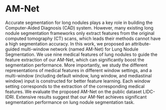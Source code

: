 # AM-Net

Accurate segmentation for long nodules plays a key role in building the Computer-Aided Diagnosis (CAD) system. However, many existing long nodule segmentation frameworks only extract features from the original computed tomography (CT) scans, which leads their methods cannot have a high segmentation accuracy. In this work, we proposed an attribute-guided multi-window network (named AM-Net) for Lung Nodule Segmentation. We use nine medical features of lung nodules to guide the feature extraction of our AM-Net, which can significantly boost the segmentation performance. More importantly, we study the different representations of medical features in different window settings, and a multi-window (including default window, lung window, and mediastinal window) input is constructed for better feature learning. Each window setting corresponds to the extraction of the corresponding medical features. We evaluate the proposed AM-Net on the public dataset LIDC-IDRI. Extensive results suggest that our AM-Net achieves significant segmentation performance on lung nodule segmentation task. 

